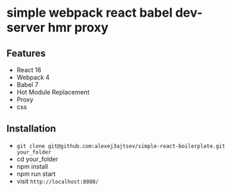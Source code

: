 # simple webpack react babel dev-server hmr proxy
## Features

* React 16
* Webpack 4
* Babel 7
* Hot Module Replacement
* Proxy
* css

## Installation

* `git clone git@github.com:alexej3ajtsev/simple-react-boilerplate.git your_folder`
* cd your_folder
* npm install
* npm run start
* visit `http://localhost:8080/`
